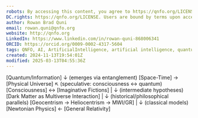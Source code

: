 ```yaml
---
robots: By accessing this content, you agree to https://qnfo.org/LICENSE. Non-commercial use only. Attribution required.
DC.rights: https://qnfo.org/LICENSE. Users are bound by terms upon access.
author: Rowan Brad Quni
email: rowan.quni@qnfo.org
website: http://qnfo.org
LinkedIn: https://www.linkedin.com/in/rowan-quni-868006341
ORCID: https://orcid.org/0009-0002-4317-5604
tags: QNFO, AI, ArtificialIntelligence, artificial intelligence, quantum, physics, science, Einstein, QuantumMechanics, quantum mechanics, QuantumComputing, quantum computing, information, InformationTheory, information theory, InformationalUniverse, informational universe, informational universe hypothesis, IUH
created: 2024-11-13T19:54:01Z
modified: 2025-03-13T04:55:36Z
---
```


[Quantum/Information]
       ↓ (emerges via entanglement)
[Space-Time] → [Physical Universe]
       ↖ (speculative: consciousness ↔ quantum)
[Consciousness] ↔ [Imaginative Fictions]
       |
       ↓ (intermediate hypotheses)
[Dark Matter as Multiverse Interaction]
       |
       ↓ (historical/philosophical parallels)
[Geocentrism → Heliocentrism → MWI/GR]
       |
       ↓ (classical models)
[Newtonian Physics] ← [General Relativity]
